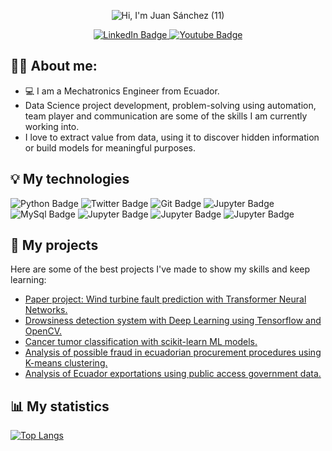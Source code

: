 <div align="center">

  ![Hi, I'm Juan Sánchez (11)](https://github.com/juasesan/juasesan/assets/51239155/55ea1b72-e51b-4428-8fa5-f96c561b0b27)
  
  <a href="https://www.linkedin.com/in/juasesan/">
    <img src="https://img.shields.io/badge/LinkedIn-blue?style=for-the-badge&logo=linkedin&logoColor=white" alt="LinkedIn Badge"/>
  </a>
  <a href="https://www.instagram.com/juasesan/">
    <img src="https://img.shields.io/badge/Instagram-red?style=for-the-badge&logo=instagram&logoColor=white" alt="Youtube Badge"/>
  </a>
  
</div>


🧑🏽 About me:
---

- 💻 I am a Mechatronics Engineer from Ecuador.
- Data Science project development, problem-solving using automation, team player and communication are some of the skills I am currently working into. 
- I love to extract value from data, using it to discover hidden information or build models for meaningful purposes.

💡 My technologies
---
<div id="badges">
  <img src="https://img.shields.io/badge/Python-yellow?style=for-the-badge&logo=python&logoColor=blue" alt="Python Badge"/>
  <img src="https://img.shields.io/badge/Tensorflow-white?style=for-the-badge&logo=tensorflow&logoColor=orange" alt="Twitter Badge"/>
  <img src="https://img.shields.io/badge/Git-black?style=for-the-badge&logo=git&logoColor=white" alt="Git Badge"/>
  <img src="https://img.shields.io/badge/Jupyter-green?style=for-the-badge&logo=Jupyter&logoColor=black" alt="Jupyter Badge"/>
  <img src="https://img.shields.io/badge/MySql-blue?style=for-the-badge&logo=MySql&logoColor=white" alt="MySql Badge"/>
  <img src="https://img.shields.io/badge/RaspberryPi-red?style=for-the-badge&logo=RaspberryPi&logoColor=white" alt="Jupyter Badge"/>
  <img src="https://img.shields.io/badge/Pytorch-white?style=for-the-badge&logo=Pytorch&logoColor=red" alt="Jupyter Badge"/>
  <img src="https://img.shields.io/badge/Spark-blue?style=for-the-badge&logo=apachespark&logoColor=red" alt="Jupyter Badge"/>
  
</div>

📝 My projects
---
Here are some of the best projects I've made to show my skills and keep learning:
- <a href="https://github.com/sofia604/Transformers_Torvis">Paper project: Wind turbine fault prediction with Transformer Neural Networks.</a>
- <a href="https://github.com/Taws-Espol/camera_recognition">Drowsiness detection system with Deep Learning using Tensorflow and OpenCV.</a>
- <a href="https://github.com/juasesan/MLP-cancer-classification">Cancer tumor classification with scikit-learn ML models.</a>
- <a href="https://github.com/juasesan/RedFlag_analysis">Analysis of possible fraud in ecuadorian procurement procedures using K-means clustering.</a>
- <a href="https://github.com/juasesan/Ecuador_exportations_analysis">Analysis of Ecuador exportations using public access government data.</a>

📊 My statistics
---
[![Top Langs](https://github-readme-stats.vercel.app/api/top-langs/?username=juasesan&layout=compact&theme=vision-friendly-dark)](https://github.com/anuraghazra/github-readme-stats)
<!---
juasesan/juasesan is a ✨ special ✨ repository because its `README.md` (this file) appears on your GitHub profile.
You can click the Preview link to take a look at your changes.
--->
